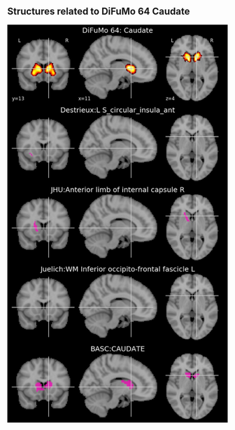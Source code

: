 


## Structures related to DiFuMo 64 Caudate

![64](64.jpg "Structures related to DiFuMo 64 Caudate")